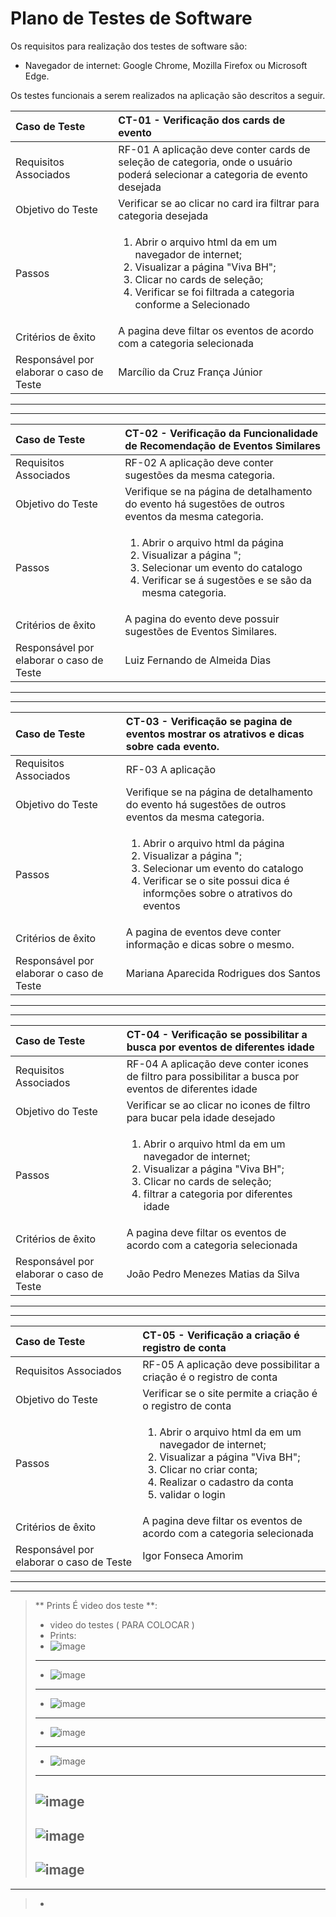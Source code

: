 # Plano de Testes de Software

Os requisitos para realização dos testes de software são:
* Navegador de internet: Google Chrome, Mozilla Firefox ou Microsoft Edge. 

Os testes funcionais a serem realizados na aplicação são descritos a seguir.

|Caso de Teste    | CT-01 - Verificação dos cards de evento |
|:---|:---|
| Requisitos Associados | RF-01 A aplicação deve conter cards de seleção de categoria, onde o usuário poderá selecionar a categoria de evento desejada |
| Objetivo do Teste | Verificar se ao clicar no card ira filtrar para categoria desejada |
| Passos | <ol> <li> Abrir o arquivo html da em um navegador de internet; <li> Visualizar a página "Viva BH"; <li> Clicar no cards de seleção; <li> Verificar se foi filtrada a categoria conforme a Selecionado |
| Critérios de êxito | A pagina deve filtar os  eventos de acordo com a categoria selecionada |
| Responsável por elaborar o caso de Teste | Marcílio da Cruz França Júnior |

---
---

|Caso de Teste    | CT-02 - Verificação da Funcionalidade de Recomendação de Eventos Similares |
|:---|:---|
| Requisitos Associados                    | RF-02  A aplicação deve conter sugestões da mesma categoria.|
| Objetivo do Teste                        | Verifique se na página de detalhamento do evento há sugestões de outros eventos da mesma categoria. |
| Passos                                   | <ol> <li> Abrir o arquivo html da página  <li> Visualizar a página "; <li> Selecionar um evento do catalogo  <li> Verificar se á sugestões e se são da mesma categoria. |
| Critérios de êxito                       | A pagina do evento deve possuir  sugestões de Eventos Similares. |
| Responsável por elaborar o caso de Teste | Luiz Fernando de Almeida Dias|

---
---

|Caso de Teste                             | CT-03 - Verificação se pagina de eventos mostrar os atrativos e dicas sobre cada evento. |
|:---|:---|
| Requisitos Associados                    | RF-03  A aplicação |
| Objetivo do Teste                        | Verifique se na página de detalhamento do evento há sugestões de outros eventos da mesma categoria. |
| Passos                                   | <ol> <li> Abrir o arquivo html da página  <li> Visualizar a página "; <li> Selecionar um evento do catalogo  <li> Verificar se o site possui dica é informções sobre o atrativos do eventos |
| Critérios de êxito | A pagina de eventos deve conter informação e dicas sobre o mesmo. |
| Responsável por elaborar o caso de Teste | Mariana Aparecida Rodrigues dos Santos                                                                                                |

---
---

|Caso de Teste                             | CT-04 - Verificação se possibilitar a busca por eventos de diferentes idade                                                                                                        |
|:---|:---|
| Requisitos Associados                    | RF-04 A aplicação deve conter icones de filtro para possibilitar a busca por eventos de diferentes idade                                                                           |
| Objetivo do Teste                        | Verificar se ao clicar no icones de filtro para bucar pela idade desejado                                                                                                          |
| Passos                                   | <ol> <li> Abrir o arquivo html da em um navegador de internet; <li> Visualizar a página "Viva BH"; <li> Clicar no cards de seleção; <li> filtrar a categoria por  diferentes idade |
| Critérios de êxito                       | A pagina deve filtar os  eventos de acordo com a categoria selecionada                                                                                                             |
| Responsável por elaborar o caso de Teste | João Pedro Menezes Matias da Silva                                                                                                                                                 |

---
---

|Caso de Teste                             | CT-05 - Verificação a criação é registro de conta                                                                                                                                      |
|:---|:---|
| Requisitos Associados                    | RF-05 A aplicação deve possibilitar a criação é o registro de conta                                                                                                                    |
| Objetivo do Teste                        | Verificar se o site permite a criação é o registro de conta                                                                                                                            |
| Passos                                   | <ol> <li> Abrir o arquivo html da em um navegador de internet; <li> Visualizar a página "Viva BH"; <li> Clicar no criar conta; <li> Realizar o cadastro da conta  <li> validar o login |
| Critérios de êxito                       | A pagina deve filtar os  eventos de acordo com a categoria selecionada                                                                                                                 |
|  Responsável por elaborar o caso de Teste |                Igor Fonseca Amorim                                                                                                                                                                  |

 ---
---

> ** Prints É video  dos teste **:
> - video do testes ( PARA COLOCAR )
> - Prints:
> - ![image](https://github.com/ICEI-PUC-Minas-PMV-ADS/pmv-ads-2023-2-e1-proj-web-t7-vivabh/assets/141268716/8e7df36c-28d4-448e-b5c6-d88ba6129ba5)
> - ---
> - ![image](https://github.com/ICEI-PUC-Minas-PMV-ADS/pmv-ads-2023-2-e1-proj-web-t7-vivabh/assets/141268716/388c925a-084e-4eb0-9c1f-9b1b0ae0b73b)
> - ---
> - ![image](https://github.com/ICEI-PUC-Minas-PMV-ADS/pmv-ads-2023-2-e1-proj-web-t7-vivabh/assets/141268716/40068895-392e-4e99-a4bd-da7127688288)
> - ---
> - ![image](https://github.com/ICEI-PUC-Minas-PMV-ADS/pmv-ads-2023-2-e1-proj-web-t7-vivabh/assets/141268716/7d1a1dc5-7720-4d90-bdd7-3943375c2003)
> - ---
> - ![image](https://github.com/ICEI-PUC-Minas-PMV-ADS/pmv-ads-2023-2-e1-proj-web-t7-vivabh/assets/141268716/ec382793-b54e-478f-b998-bf1fa282af8c)
> - ---
> ![image](https://github.com/ICEI-PUC-Minas-PMV-ADS/pmv-ads-2023-2-e1-proj-web-t7-vivabh/assets/141268716/6b126437-6ca1-4070-b902-38bce120a664)
>  ---
>   ![image](https://github.com/ICEI-PUC-Minas-PMV-ADS/pmv-ads-2023-2-e1-proj-web-t7-vivabh/assets/141268716/058f7252-9c36-4161-955d-51e506c81492)
> ---
> ![image](https://github.com/ICEI-PUC-Minas-PMV-ADS/pmv-ads-2023-2-e1-proj-web-t7-vivabh/assets/141268716/332e7e59-349e-48b5-805a-f8e54ad2278e)
> ---

---







> - 
